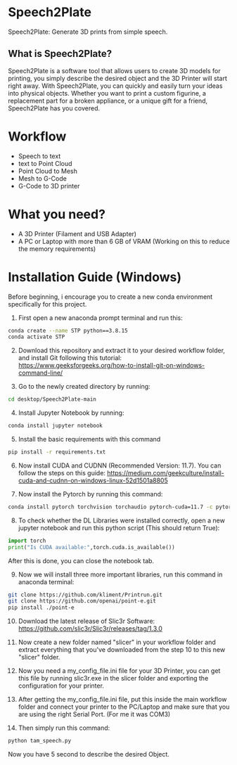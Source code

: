 # Speech2Plate
Speech2Plate: Generate 3D prints from simple speech.


## What is Speech2Plate?
Speech2Plate is a software tool that allows users to create 3D models for printing, you simply describe the desired object and the 3D Printer will start right away. With Speech2Plate, you can quickly and easily turn your ideas into physical objects. Whether you want to print a custom figurine, a replacement part for a broken appliance, or a unique gift for a friend, Speech2Plate has you covered.

# Workflow

- Speech to text
- text to Point Cloud
- Point Cloud to Mesh
- Mesh to G-Code
- G-Code to 3D printer

# What you need?

- A 3D Printer (Filament and USB Adapter)
- A PC or Laptop with more than 6 GB of VRAM (Working on this to reduce the memory requirements)

# Installation Guide (Windows)

Before beginning, i encourage you to create a new conda environment specifically for this project.

1. First open a new anaconda prompt terminal and run this:

```bash
conda create --name STP python==3.8.15
conda activate STP
```

2. Download this repository and extract it to your desired workflow folder, and install Git following this tutorial:
https://www.geeksforgeeks.org/how-to-install-git-on-windows-command-line/

3. Go to the newly created directory by running:

```bash
cd desktop/Speech2Plate-main
```

4. Install Jupyter Notebook by running:

```bash
conda install jupyter notebook
```

5. Install the basic requirements with this command

```bash
pip install -r requirements.txt
```

6. Now install CUDA and CUDNN (Recommended Version: 11.7). You can follow the steps on this guide:
https://medium.com/geekculture/install-cuda-and-cudnn-on-windows-linux-52d1501a8805

7. Now install the Pytorch by running this command:

 ```bash
conda install pytorch torchvision torchaudio pytorch-cuda=11.7 -c pytorch -c nvidia
```

8. To check whether the DL Libraries were installed correctly, open a new jupyter notebook and run this python script (This should return True):

 ```python
import torch
print("Is CUDA available:",torch.cuda.is_available())
```
After this is done, you can close the notebook tab.

9. Now we will install three more important libraries, run this command in anaconda terminal:

 ```bash
git clone https://github.com/kliment/Printrun.git
git clone https://github.com/openai/point-e.git
pip install ./point-e
```

10. Download the latest release of Slic3r Software:
https://github.com/slic3r/Slic3r/releases/tag/1.3.0

11. Now create a new folder named "slicer" in your workflow folder and extract everything that you've downloaded from the step 10 to this new "slicer" folder.

12. Now you need a my_config_file.ini file for your 3D Printer, you can get this file by running slic3r.exe in the slicer folder and exporting the configuration for your printer.

13. After getting the my_config_file.ini file, put this inside the main workflow folder and connect your printer to the PC/Laptop and make sure that you are using the right Serial Port. (For me it was COM3)

13. Then simply run this command:
```bash
python tam_speech.py
```

Now you have 5 second to describe the desired Object.



